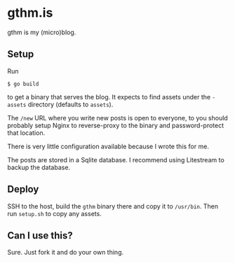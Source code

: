 # gthm.is

gthm is my (micro)blog.

## Setup

Run
```
$ go build
```
to get a binary that serves the blog.
It expects to find assets under the `-assets` directory (defaults to `assets`).

The `/new` URL where you write new posts is open to everyone, to you
should probably setup Nginx to reverse-proxy to the binary and password-protect
that location.

There is very little configuration available because I wrote this for me.

The posts are stored in a Sqlite database.
I recommend using Litestream to backup the database. 

## Deploy

SSH to the host, build the `gthm` binary there and copy it to `/usr/bin`.
Then run `setup.sh` to copy any assets.

## Can I use this?

Sure.
Just fork it and do your own thing.
